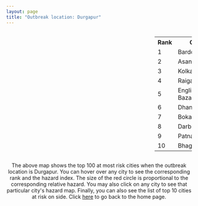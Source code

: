 ```yaml
---
layout: page
title: "Outbreak location: Durgapur"
---
```

<div style="width: 100%; overflow: auto;">
<div style="width: 75%; float: left;">
<div id="mapid">
<script src="https://buda-magenta.github.io/hazard_map/load_map.js"></script>

<script>
var marker_outbreak = L.marker([23.535048, 87.338043],{"autoPan": true}).addTo(map); marker_outbreak.bindTooltip("Durgapur").openTooltip();

var circle_1 = L.circle([23.250000, 87.750000], {"pane": "markerPane", "color": "red", "fill": true, "fillOpacity": 0.2, "fillRule": "evenodd", "lineCap": "round", "lineJoin": "round", "opacity": 1.0, "radius": 101439, "stroke": true, "weight": 3}).addTo(map);
circle_1.bindTooltip("Barddhaman<br>rank: 1<br>hazard index: 0.101439")
circle_1.bindPopup('<a href="https://buda-magenta.github.io/hazard_map/Barddhaman">Barddhaman</a>')

var circle_2 = L.circle([23.687130, 86.974659], {"pane": "markerPane", "color": "red", "fill": true, "fillOpacity": 0.2, "fillRule": "evenodd", "lineCap": "round", "lineJoin": "round", "opacity": 1.0, "radius": 93637, "stroke": true, "weight": 3}).addTo(map);
circle_2.bindTooltip("Asansol<br>rank: 2<br>hazard index: 0.093637")
circle_2.bindPopup('<a href="https://buda-magenta.github.io/hazard_map/Asansol">Asansol</a>')

var circle_3 = L.circle([22.541418, 88.357691], {"pane": "markerPane", "color": "red", "fill": true, "fillOpacity": 0.2, "fillRule": "evenodd", "lineCap": "round", "lineJoin": "round", "opacity": 1.0, "radius": 62698, "stroke": true, "weight": 3}).addTo(map);
circle_3.bindTooltip("Kolkata<br>rank: 3<br>hazard index: 0.062699")
circle_3.bindPopup('<a href="https://buda-magenta.github.io/hazard_map/Kolkata">Kolkata</a>')

var circle_4 = L.circle([25.680654, 88.124646], {"pane": "markerPane", "color": "red", "fill": true, "fillOpacity": 0.2, "fillRule": "evenodd", "lineCap": "round", "lineJoin": "round", "opacity": 1.0, "radius": 26597, "stroke": true, "weight": 3}).addTo(map);
circle_4.bindTooltip("Raiganj<br>rank: 4<br>hazard index: 0.026598")
circle_4.bindPopup('<a href="https://buda-magenta.github.io/hazard_map/Raiganj">Raiganj</a>')

var circle_5 = L.circle([24.965712, 88.127778], {"pane": "markerPane", "color": "red", "fill": true, "fillOpacity": 0.2, "fillRule": "evenodd", "lineCap": "round", "lineJoin": "round", "opacity": 1.0, "radius": 5139, "stroke": true, "weight": 3}).addTo(map);
circle_5.bindTooltip("English Bazar<br>rank: 5<br>hazard index: 0.005140")
circle_5.bindPopup('<a href="https://buda-magenta.github.io/hazard_map/English_Bazar">English Bazar</a>')

var circle_6 = L.circle([23.795281, 86.430964], {"pane": "markerPane", "color": "red", "fill": true, "fillOpacity": 0.2, "fillRule": "evenodd", "lineCap": "round", "lineJoin": "round", "opacity": 1.0, "radius": 4994, "stroke": true, "weight": 3}).addTo(map);
circle_6.bindTooltip("Dhanbad<br>rank: 6<br>hazard index: 0.004994")
circle_6.bindPopup('<a href="https://buda-magenta.github.io/hazard_map/Dhanbad">Dhanbad</a>')

var circle_7 = L.circle([23.699128, 85.991069], {"pane": "markerPane", "color": "red", "fill": true, "fillOpacity": 0.2, "fillRule": "evenodd", "lineCap": "round", "lineJoin": "round", "opacity": 1.0, "radius": 4362, "stroke": true, "weight": 3}).addTo(map);
circle_7.bindTooltip("Bokaro<br>rank: 7<br>hazard index: 0.004363")
circle_7.bindPopup('<a href="https://buda-magenta.github.io/hazard_map/Bokaro">Bokaro</a>')

var circle_8 = L.circle([26.083143, 86.032571], {"pane": "markerPane", "color": "red", "fill": true, "fillOpacity": 0.2, "fillRule": "evenodd", "lineCap": "round", "lineJoin": "round", "opacity": 1.0, "radius": 4247, "stroke": true, "weight": 3}).addTo(map);
circle_8.bindTooltip("Darbhanga<br>rank: 8<br>hazard index: 0.004247")
circle_8.bindPopup('<a href="https://buda-magenta.github.io/hazard_map/Darbhanga">Darbhanga</a>')

var circle_9 = L.circle([25.609324, 85.123525], {"pane": "markerPane", "color": "red", "fill": true, "fillOpacity": 0.2, "fillRule": "evenodd", "lineCap": "round", "lineJoin": "round", "opacity": 1.0, "radius": 4092, "stroke": true, "weight": 3}).addTo(map);
circle_9.bindTooltip("Patna<br>rank: 9<br>hazard index: 0.004093")
circle_9.bindPopup('<a href="https://buda-magenta.github.io/hazard_map/Patna">Patna</a>')

var circle_10 = L.circle([25.286698, 87.132254], {"pane": "markerPane", "color": "red", "fill": true, "fillOpacity": 0.2, "fillRule": "evenodd", "lineCap": "round", "lineJoin": "round", "opacity": 1.0, "radius": 3295, "stroke": true, "weight": 3}).addTo(map);
circle_10.bindTooltip("Bhagalpur<br>rank: 10<br>hazard index: 0.003295")
circle_10.bindPopup('<a href="https://buda-magenta.github.io/hazard_map/Bhagalpur">Bhagalpur</a>')

var circle_11 = L.circle([26.148658, 85.340013], {"pane": "markerPane", "color": "red", "fill": true, "fillOpacity": 0.2, "fillRule": "evenodd", "lineCap": "round", "lineJoin": "round", "opacity": 1.0, "radius": 2757, "stroke": true, "weight": 3}).addTo(map);
circle_11.bindTooltip("Muzaffarpur<br>rank: 11<br>hazard index: 0.002758")
circle_11.bindPopup('<a href="https://buda-magenta.github.io/hazard_map/Muzaffarpur">Muzaffarpur</a>')

var circle_12 = L.circle([22.508621, 88.253218], {"pane": "markerPane", "color": "red", "fill": true, "fillOpacity": 0.2, "fillRule": "evenodd", "lineCap": "round", "lineJoin": "round", "opacity": 1.0, "radius": 2226, "stroke": true, "weight": 3}).addTo(map);
circle_12.bindTooltip("Maheshtala<br>rank: 12<br>hazard index: 0.002227")
circle_12.bindPopup('<a href="https://buda-magenta.github.io/hazard_map/Maheshtala">Maheshtala</a>')

var circle_13 = L.circle([23.730215, 86.839671], {"pane": "markerPane", "color": "red", "fill": true, "fillOpacity": 0.2, "fillRule": "evenodd", "lineCap": "round", "lineJoin": "round", "opacity": 1.0, "radius": 2222, "stroke": true, "weight": 3}).addTo(map);
circle_13.bindTooltip("Kulti<br>rank: 13<br>hazard index: 0.002223")
circle_13.bindPopup('<a href="https://buda-magenta.github.io/hazard_map/Kulti">Kulti</a>')

var circle_14 = L.circle([25.560900, 87.647654], {"pane": "markerPane", "color": "red", "fill": true, "fillOpacity": 0.2, "fillRule": "evenodd", "lineCap": "round", "lineJoin": "round", "opacity": 1.0, "radius": 2118, "stroke": true, "weight": 3}).addTo(map);
circle_14.bindTooltip("Katihar<br>rank: 14<br>hazard index: 0.002118")
circle_14.bindPopup('<a href="https://buda-magenta.github.io/hazard_map/Katihar">Katihar</a>')

var circle_15 = L.circle([22.646958, 88.343612], {"pane": "markerPane", "color": "red", "fill": true, "fillOpacity": 0.2, "fillRule": "evenodd", "lineCap": "round", "lineJoin": "round", "opacity": 1.0, "radius": 2000, "stroke": true, "weight": 3}).addTo(map);
circle_15.bindTooltip("Bally<br>rank: 15<br>hazard index: 0.002000")
circle_15.bindPopup('<a href="https://buda-magenta.github.io/hazard_map/Bally">Bally</a>')

var circle_16 = L.circle([22.695034, 88.377060], {"pane": "markerPane", "color": "red", "fill": true, "fillOpacity": 0.2, "fillRule": "evenodd", "lineCap": "round", "lineJoin": "round", "opacity": 1.0, "radius": 1907, "stroke": true, "weight": 3}).addTo(map);
circle_16.bindTooltip("Panihati<br>rank: 16<br>hazard index: 0.001908")
circle_16.bindPopup('<a href="https://buda-magenta.github.io/hazard_map/Panihati">Panihati</a>')

var circle_17 = L.circle([22.591260, 88.390964], {"pane": "markerPane", "color": "red", "fill": true, "fillOpacity": 0.2, "fillRule": "evenodd", "lineCap": "round", "lineJoin": "round", "opacity": 1.0, "radius": 1835, "stroke": true, "weight": 3}).addTo(map);
circle_17.bindTooltip("Bidhan Nagar<br>rank: 17<br>hazard index: 0.001835")
circle_17.bindPopup('<a href="https://buda-magenta.github.io/hazard_map/Bidhan_Nagar">Bidhan Nagar</a>')

var circle_18 = L.circle([24.476642, 86.606732], {"pane": "markerPane", "color": "red", "fill": true, "fillOpacity": 0.2, "fillRule": "evenodd", "lineCap": "round", "lineJoin": "round", "opacity": 1.0, "radius": 1705, "stroke": true, "weight": 3}).addTo(map);
circle_18.bindTooltip("Deoghar<br>rank: 18<br>hazard index: 0.001706")
circle_18.bindPopup('<a href="https://buda-magenta.github.io/hazard_map/Deoghar">Deoghar</a>')

var circle_19 = L.circle([22.670728, 88.376342], {"pane": "markerPane", "color": "red", "fill": true, "fillOpacity": 0.2, "fillRule": "evenodd", "lineCap": "round", "lineJoin": "round", "opacity": 1.0, "radius": 1661, "stroke": true, "weight": 3}).addTo(map);
circle_19.bindTooltip("Kamarhati<br>rank: 19<br>hazard index: 0.001661")
circle_19.bindPopup('<a href="https://buda-magenta.github.io/hazard_map/Kamarhati">Kamarhati</a>')

var circle_20 = L.circle([22.782355, 86.159003], {"pane": "markerPane", "color": "red", "fill": true, "fillOpacity": 0.2, "fillRule": "evenodd", "lineCap": "round", "lineJoin": "round", "opacity": 1.0, "radius": 1654, "stroke": true, "weight": 3}).addTo(map);
circle_20.bindTooltip("Adityapur<br>rank: 20<br>hazard index: 0.001655")
circle_20.bindPopup('<a href="https://buda-magenta.github.io/hazard_map/Adityapur">Adityapur</a>')

var circle_21 = L.circle([24.379576, 88.585573], {"pane": "markerPane", "color": "red", "fill": true, "fillOpacity": 0.2, "fillRule": "evenodd", "lineCap": "round", "lineJoin": "round", "opacity": 1.0, "radius": 1593, "stroke": true, "weight": 3}).addTo(map);
circle_21.bindTooltip("Baharampur<br>rank: 21<br>hazard index: 0.001594")
circle_21.bindPopup('<a href="https://buda-magenta.github.io/hazard_map/Baharampur">Baharampur</a>')

var circle_22 = L.circle([26.716413, 88.430992], {"pane": "markerPane", "color": "red", "fill": true, "fillOpacity": 0.2, "fillRule": "evenodd", "lineCap": "round", "lineJoin": "round", "opacity": 1.0, "radius": 1540, "stroke": true, "weight": 3}).addTo(map);
circle_22.bindTooltip("Siliguri<br>rank: 22<br>hazard index: 0.001540")
circle_22.bindPopup('<a href="https://buda-magenta.github.io/hazard_map/Siliguri">Siliguri</a>')

var circle_23 = L.circle([22.717624, 88.488953], {"pane": "markerPane", "color": "red", "fill": true, "fillOpacity": 0.2, "fillRule": "evenodd", "lineCap": "round", "lineJoin": "round", "opacity": 1.0, "radius": 1449, "stroke": true, "weight": 3}).addTo(map);
circle_23.bindTooltip("Barasat<br>rank: 23<br>hazard index: 0.001450")
circle_23.bindPopup('<a href="https://buda-magenta.github.io/hazard_map/Barasat">Barasat</a>')

var circle_24 = L.circle([22.890183, 88.426939], {"pane": "markerPane", "color": "red", "fill": true, "fillOpacity": 0.2, "fillRule": "evenodd", "lineCap": "round", "lineJoin": "round", "opacity": 1.0, "radius": 1445, "stroke": true, "weight": 3}).addTo(map);
circle_24.bindTooltip("Naihati<br>rank: 24<br>hazard index: 0.001446")
circle_24.bindPopup('<a href="https://buda-magenta.github.io/hazard_map/Naihati">Naihati</a>')

var circle_25 = L.circle([22.754995, 88.341667], {"pane": "markerPane", "color": "red", "fill": true, "fillOpacity": 0.2, "fillRule": "evenodd", "lineCap": "round", "lineJoin": "round", "opacity": 1.0, "radius": 1437, "stroke": true, "weight": 3}).addTo(map);
circle_25.bindTooltip("Serampore<br>rank: 25<br>hazard index: 0.001437")
circle_25.bindPopup('<a href="https://buda-magenta.github.io/hazard_map/Serampore">Serampore</a>')

var circle_26 = L.circle([23.332200, 86.361600], {"pane": "markerPane", "color": "red", "fill": true, "fillOpacity": 0.2, "fillRule": "evenodd", "lineCap": "round", "lineJoin": "round", "opacity": 1.0, "radius": 1372, "stroke": true, "weight": 3}).addTo(map);
circle_26.bindTooltip("Purulia<br>rank: 26<br>hazard index: 0.001372")
circle_26.bindPopup('<a href="https://buda-magenta.github.io/hazard_map/Purulia">Purulia</a>')

var circle_27 = L.circle([25.133173, 86.525040], {"pane": "markerPane", "color": "red", "fill": true, "fillOpacity": 0.2, "fillRule": "evenodd", "lineCap": "round", "lineJoin": "round", "opacity": 1.0, "radius": 1323, "stroke": true, "weight": 3}).addTo(map);
circle_27.bindTooltip("Kharagpur<br>rank: 27<br>hazard index: 0.001323")
circle_27.bindPopup('<a href="https://buda-magenta.github.io/hazard_map/Kharagpur">Kharagpur</a>')

var circle_28 = L.circle([22.707369, 88.374437], {"pane": "markerPane", "color": "red", "fill": true, "fillOpacity": 0.2, "fillRule": "evenodd", "lineCap": "round", "lineJoin": "round", "opacity": 1.0, "radius": 1196, "stroke": true, "weight": 3}).addTo(map);
circle_28.bindTooltip("Baranagar<br>rank: 28<br>hazard index: 0.001196")
circle_28.bindPopup('<a href="https://buda-magenta.github.io/hazard_map/Baranagar">Baranagar</a>')

var circle_29 = L.circle([28.651718, 77.221939], {"pane": "markerPane", "color": "red", "fill": true, "fillOpacity": 0.2, "fillRule": "evenodd", "lineCap": "round", "lineJoin": "round", "opacity": 1.0, "radius": 1162, "stroke": true, "weight": 3}).addTo(map);
circle_29.bindTooltip("Delhi<br>rank: 29<br>hazard index: 0.001163")
circle_29.bindPopup('<a href="https://buda-magenta.github.io/hazard_map/Delhi">Delhi</a>')

var circle_30 = L.circle([22.801519, 86.202958], {"pane": "markerPane", "color": "red", "fill": true, "fillOpacity": 0.2, "fillRule": "evenodd", "lineCap": "round", "lineJoin": "round", "opacity": 1.0, "radius": 1128, "stroke": true, "weight": 3}).addTo(map);
circle_30.bindTooltip("Jamshedpur<br>rank: 30<br>hazard index: 0.001129")
circle_30.bindPopup('<a href="https://buda-magenta.github.io/hazard_map/Jamshedpur">Jamshedpur</a>')

var circle_31 = L.circle([23.967515, 85.438846], {"pane": "markerPane", "color": "red", "fill": true, "fillOpacity": 0.2, "fillRule": "evenodd", "lineCap": "round", "lineJoin": "round", "opacity": 1.0, "radius": 1028, "stroke": true, "weight": 3}).addTo(map);
circle_31.bindTooltip("Hazaribagh<br>rank: 31<br>hazard index: 0.001028")
circle_31.bindPopup('<a href="https://buda-magenta.github.io/hazard_map/Hazaribagh">Hazaribagh</a>')

var circle_32 = L.circle([25.773344, 84.784977], {"pane": "markerPane", "color": "red", "fill": true, "fillOpacity": 0.2, "fillRule": "evenodd", "lineCap": "round", "lineJoin": "round", "opacity": 1.0, "radius": 1020, "stroke": true, "weight": 3}).addTo(map);
circle_32.bindTooltip("Chapra<br>rank: 32<br>hazard index: 0.001021")
circle_32.bindPopup('<a href="https://buda-magenta.github.io/hazard_map/Chapra">Chapra</a>')

var circle_33 = L.circle([22.028124, 88.063265], {"pane": "markerPane", "color": "red", "fill": true, "fillOpacity": 0.2, "fillRule": "evenodd", "lineCap": "round", "lineJoin": "round", "opacity": 1.0, "radius": 1000, "stroke": true, "weight": 3}).addTo(map);
circle_33.bindTooltip("Haldia<br>rank: 33<br>hazard index: 0.001001")
circle_33.bindPopup('<a href="https://buda-magenta.github.io/hazard_map/Haldia">Haldia</a>')

var circle_34 = L.circle([22.694792, 88.453018], {"pane": "markerPane", "color": "red", "fill": true, "fillOpacity": 0.2, "fillRule": "evenodd", "lineCap": "round", "lineJoin": "round", "opacity": 1.0, "radius": 987, "stroke": true, "weight": 3}).addTo(map);
circle_34.bindTooltip("Madhyamgram<br>rank: 34<br>hazard index: 0.000987")
circle_34.bindPopup('<a href="https://buda-magenta.github.io/hazard_map/Madhyamgram">Madhyamgram</a>')

var circle_35 = L.circle([22.472223, 88.093845], {"pane": "markerPane", "color": "red", "fill": true, "fillOpacity": 0.2, "fillRule": "evenodd", "lineCap": "round", "lineJoin": "round", "opacity": 1.0, "radius": 977, "stroke": true, "weight": 3}).addTo(map);
circle_35.bindTooltip("Uluberia<br>rank: 35<br>hazard index: 0.000978")
circle_35.bindPopup('<a href="https://buda-magenta.github.io/hazard_map/Uluberia">Uluberia</a>')

var circle_36 = L.circle([22.794910, 88.331772], {"pane": "markerPane", "color": "red", "fill": true, "fillOpacity": 0.2, "fillRule": "evenodd", "lineCap": "round", "lineJoin": "round", "opacity": 1.0, "radius": 913, "stroke": true, "weight": 3}).addTo(map);
circle_36.bindTooltip("Baidyabati<br>rank: 36<br>hazard index: 0.000913")
circle_36.bindPopup('<a href="https://buda-magenta.github.io/hazard_map/Baidyabati">Baidyabati</a>')

var circle_37 = L.circle([26.838100, 80.934600], {"pane": "markerPane", "color": "red", "fill": true, "fillOpacity": 0.2, "fillRule": "evenodd", "lineCap": "round", "lineJoin": "round", "opacity": 1.0, "radius": 907, "stroke": true, "weight": 3}).addTo(map);
circle_37.bindTooltip("Lucknow<br>rank: 37<br>hazard index: 0.000907")
circle_37.bindPopup('<a href="https://buda-magenta.github.io/hazard_map/Lucknow">Lucknow</a>')

var circle_38 = L.circle([23.370035, 85.325013], {"pane": "markerPane", "color": "red", "fill": true, "fillOpacity": 0.2, "fillRule": "evenodd", "lineCap": "round", "lineJoin": "round", "opacity": 1.0, "radius": 906, "stroke": true, "weight": 3}).addTo(map);
circle_38.bindTooltip("Ranchi<br>rank: 38<br>hazard index: 0.000907")
circle_38.bindPopup('<a href="https://buda-magenta.github.io/hazard_map/Ranchi">Ranchi</a>')

var circle_39 = L.circle([22.901200, 88.389900], {"pane": "markerPane", "color": "red", "fill": true, "fillOpacity": 0.2, "fillRule": "evenodd", "lineCap": "round", "lineJoin": "round", "opacity": 1.0, "radius": 869, "stroke": true, "weight": 3}).addTo(map);
circle_39.bindTooltip("Hugli-Chinsurah<br>rank: 39<br>hazard index: 0.000870")
circle_39.bindPopup('<a href="https://buda-magenta.github.io/hazard_map/Hugli-Chinsurah">Hugli-Chinsurah</a>')

var circle_40 = L.circle([23.388901, 88.372439], {"pane": "markerPane", "color": "red", "fill": true, "fillOpacity": 0.2, "fillRule": "evenodd", "lineCap": "round", "lineJoin": "round", "opacity": 1.0, "radius": 831, "stroke": true, "weight": 3}).addTo(map);
circle_40.bindTooltip("Nabadwip<br>rank: 40<br>hazard index: 0.000832")
circle_40.bindPopup('<a href="https://buda-magenta.github.io/hazard_map/Nabadwip">Nabadwip</a>')

var circle_41 = L.circle([26.671329, 83.364583], {"pane": "markerPane", "color": "red", "fill": true, "fillOpacity": 0.2, "fillRule": "evenodd", "lineCap": "round", "lineJoin": "round", "opacity": 1.0, "radius": 804, "stroke": true, "weight": 3}).addTo(map);
circle_41.bindTooltip("Gorakhpur<br>rank: 41<br>hazard index: 0.000804")
circle_41.bindPopup('<a href="https://buda-magenta.github.io/hazard_map/Gorakhpur">Gorakhpur</a>')

var circle_42 = L.circle([22.667046, 88.341146], {"pane": "markerPane", "color": "red", "fill": true, "fillOpacity": 0.2, "fillRule": "evenodd", "lineCap": "round", "lineJoin": "round", "opacity": 1.0, "radius": 786, "stroke": true, "weight": 3}).addTo(map);
circle_42.bindTooltip("Uttarpara<br>rank: 42<br>hazard index: 0.000787")
circle_42.bindPopup('<a href="https://buda-magenta.github.io/hazard_map/Uttarpara">Uttarpara</a>')

var circle_43 = L.circle([22.840800, 88.653500], {"pane": "markerPane", "color": "red", "fill": true, "fillOpacity": 0.2, "fillRule": "evenodd", "lineCap": "round", "lineJoin": "round", "opacity": 1.0, "radius": 755, "stroke": true, "weight": 3}).addTo(map);
circle_43.bindTooltip("Habra<br>rank: 43<br>hazard index: 0.000755")
circle_43.bindPopup('<a href="https://buda-magenta.github.io/hazard_map/Habra">Habra</a>')

var circle_44 = L.circle([25.720581, 85.255560], {"pane": "markerPane", "color": "red", "fill": true, "fillOpacity": 0.2, "fillRule": "evenodd", "lineCap": "round", "lineJoin": "round", "opacity": 1.0, "radius": 730, "stroke": true, "weight": 3}).addTo(map);
circle_44.bindTooltip("Hajipur<br>rank: 44<br>hazard index: 0.000731")
circle_44.bindPopup('<a href="https://buda-magenta.github.io/hazard_map/Hajipur">Hajipur</a>')

var circle_45 = L.circle([22.974972, 88.434592], {"pane": "markerPane", "color": "red", "fill": true, "fillOpacity": 0.2, "fillRule": "evenodd", "lineCap": "round", "lineJoin": "round", "opacity": 1.0, "radius": 729, "stroke": true, "weight": 3}).addTo(map);
circle_45.bindTooltip("Kalyani<br>rank: 45<br>hazard index: 0.000729")
circle_45.bindPopup('<a href="https://buda-magenta.github.io/hazard_map/Kalyani">Kalyani</a>')

var circle_46 = L.circle([23.405848, 88.495894], {"pane": "markerPane", "color": "red", "fill": true, "fillOpacity": 0.2, "fillRule": "evenodd", "lineCap": "round", "lineJoin": "round", "opacity": 1.0, "radius": 728, "stroke": true, "weight": 3}).addTo(map);
circle_46.bindTooltip("Krishnanagar<br>rank: 46<br>hazard index: 0.000729")
circle_46.bindPopup('<a href="https://buda-magenta.github.io/hazard_map/Krishnanagar">Krishnanagar</a>')

var circle_47 = L.circle([23.259346, 88.437212], {"pane": "markerPane", "color": "red", "fill": true, "fillOpacity": 0.2, "fillRule": "evenodd", "lineCap": "round", "lineJoin": "round", "opacity": 1.0, "radius": 726, "stroke": true, "weight": 3}).addTo(map);
circle_47.bindTooltip("Santipur<br>rank: 47<br>hazard index: 0.000727")
circle_47.bindPopup('<a href="https://buda-magenta.github.io/hazard_map/Santipur">Santipur</a>')

var circle_48 = L.circle([22.870214, 88.419608], {"pane": "markerPane", "color": "red", "fill": true, "fillOpacity": 0.2, "fillRule": "evenodd", "lineCap": "round", "lineJoin": "round", "opacity": 1.0, "radius": 724, "stroke": true, "weight": 3}).addTo(map);
circle_48.bindTooltip("Barrackpur<br>rank: 48<br>hazard index: 0.000724")
circle_48.bindPopup('<a href="https://buda-magenta.github.io/hazard_map/Barrackpur">Barrackpur</a>')

var circle_49 = L.circle([22.965365, 88.403973], {"pane": "markerPane", "color": "red", "fill": true, "fillOpacity": 0.2, "fillRule": "evenodd", "lineCap": "round", "lineJoin": "round", "opacity": 1.0, "radius": 696, "stroke": true, "weight": 3}).addTo(map);
circle_49.bindTooltip("Bansberia<br>rank: 49<br>hazard index: 0.000697")
circle_49.bindPopup('<a href="https://buda-magenta.github.io/hazard_map/Bansberia">Bansberia</a>')

var circle_50 = L.circle([23.160894, 79.949770], {"pane": "markerPane", "color": "red", "fill": true, "fillOpacity": 0.2, "fillRule": "evenodd", "lineCap": "round", "lineJoin": "round", "opacity": 1.0, "radius": 689, "stroke": true, "weight": 3}).addTo(map);
circle_50.bindTooltip("Jabalpur<br>rank: 50<br>hazard index: 0.000690")
circle_50.bindPopup('<a href="https://buda-magenta.github.io/hazard_map/Jabalpur">Jabalpur</a>')

var circle_51 = L.circle([19.075990, 72.877393], {"pane": "markerPane", "color": "red", "fill": true, "fillOpacity": 0.2, "fillRule": "evenodd", "lineCap": "round", "lineJoin": "round", "opacity": 1.0, "radius": 685, "stroke": true, "weight": 3}).addTo(map);
circle_51.bindTooltip("Mumbai<br>rank: 51<br>hazard index: 0.000686")
circle_51.bindPopup('<a href="https://buda-magenta.github.io/hazard_map/Mumbai">Mumbai</a>')

var circle_52 = L.circle([22.661196, 88.866022], {"pane": "markerPane", "color": "red", "fill": true, "fillOpacity": 0.2, "fillRule": "evenodd", "lineCap": "round", "lineJoin": "round", "opacity": 1.0, "radius": 673, "stroke": true, "weight": 3}).addTo(map);
circle_52.bindTooltip("Basirhat<br>rank: 52<br>hazard index: 0.000674")
circle_52.bindPopup('<a href="https://buda-magenta.github.io/hazard_map/Basirhat">Basirhat</a>')

var circle_53 = L.circle([22.920982, 88.437022], {"pane": "markerPane", "color": "red", "fill": true, "fillOpacity": 0.2, "fillRule": "evenodd", "lineCap": "round", "lineJoin": "round", "opacity": 1.0, "radius": 617, "stroke": true, "weight": 3}).addTo(map);
circle_53.bindTooltip("Halisahar<br>rank: 53<br>hazard index: 0.000618")
circle_53.bindPopup('<a href="https://buda-magenta.github.io/hazard_map/Halisahar">Halisahar</a>')

var circle_54 = L.circle([26.180598, 91.753943], {"pane": "markerPane", "color": "red", "fill": true, "fillOpacity": 0.2, "fillRule": "evenodd", "lineCap": "round", "lineJoin": "round", "opacity": 1.0, "radius": 604, "stroke": true, "weight": 3}).addTo(map);
circle_54.bindTooltip("Guwahati<br>rank: 54<br>hazard index: 0.000605")
circle_54.bindPopup('<a href="https://buda-magenta.github.io/hazard_map/Guwahati">Guwahati</a>')

var circle_55 = L.circle([22.726141, 88.343487], {"pane": "markerPane", "color": "red", "fill": true, "fillOpacity": 0.2, "fillRule": "evenodd", "lineCap": "round", "lineJoin": "round", "opacity": 1.0, "radius": 600, "stroke": true, "weight": 3}).addTo(map);
circle_55.bindTooltip("Rishra<br>rank: 55<br>hazard index: 0.000600")
circle_55.bindPopup('<a href="https://buda-magenta.github.io/hazard_map/Rishra">Rishra</a>')

var circle_56 = L.circle([22.949011, 88.435910], {"pane": "markerPane", "color": "red", "fill": true, "fillOpacity": 0.2, "fillRule": "evenodd", "lineCap": "round", "lineJoin": "round", "opacity": 1.0, "radius": 594, "stroke": true, "weight": 3}).addTo(map);
circle_56.bindTooltip("Kanchrapara<br>rank: 56<br>hazard index: 0.000594")
circle_56.bindPopup('<a href="https://buda-magenta.github.io/hazard_map/Kanchrapara">Kanchrapara</a>')

var circle_57 = L.circle([22.741920, 88.379201], {"pane": "markerPane", "color": "red", "fill": true, "fillOpacity": 0.2, "fillRule": "evenodd", "lineCap": "round", "lineJoin": "round", "opacity": 1.0, "radius": 590, "stroke": true, "weight": 3}).addTo(map);
circle_57.bindTooltip("Titagarh<br>rank: 57<br>hazard index: 0.000591")
circle_57.bindPopup('<a href="https://buda-magenta.github.io/hazard_map/Titagarh">Titagarh</a>')

var circle_58 = L.circle([23.131954, 87.207397], {"pane": "markerPane", "color": "red", "fill": true, "fillOpacity": 0.2, "fillRule": "evenodd", "lineCap": "round", "lineJoin": "round", "opacity": 1.0, "radius": 557, "stroke": true, "weight": 3}).addTo(map);
circle_58.bindTooltip("Bankura<br>rank: 58<br>hazard index: 0.000557")
circle_58.bindPopup('<a href="https://buda-magenta.github.io/hazard_map/Bankura">Bankura</a>')

var circle_59 = L.circle([23.056882, 88.781851], {"pane": "markerPane", "color": "red", "fill": true, "fillOpacity": 0.2, "fillRule": "evenodd", "lineCap": "round", "lineJoin": "round", "opacity": 1.0, "radius": 553, "stroke": true, "weight": 3}).addTo(map);
circle_59.bindTooltip("Bongaon<br>rank: 59<br>hazard index: 0.000553")
circle_59.bindPopup('<a href="https://buda-magenta.github.io/hazard_map/Bongaon">Bongaon</a>')

var circle_60 = L.circle([21.934900, 86.732400], {"pane": "markerPane", "color": "red", "fill": true, "fillOpacity": 0.2, "fillRule": "evenodd", "lineCap": "round", "lineJoin": "round", "opacity": 1.0, "radius": 537, "stroke": true, "weight": 3}).addTo(map);
circle_60.bindTooltip("Baripada<br>rank: 60<br>hazard index: 0.000537")
circle_60.bindPopup('<a href="https://buda-magenta.github.io/hazard_map/Baripada">Baripada</a>')

var circle_61 = L.circle([22.715699, 88.381582], {"pane": "markerPane", "color": "red", "fill": true, "fillOpacity": 0.2, "fillRule": "evenodd", "lineCap": "round", "lineJoin": "round", "opacity": 1.0, "radius": 535, "stroke": true, "weight": 3}).addTo(map);
circle_61.bindTooltip("Khardaha<br>rank: 61<br>hazard index: 0.000535")
circle_61.bindPopup('<a href="https://buda-magenta.github.io/hazard_map/Khardaha">Khardaha</a>')

var circle_62 = L.circle([26.505476, 93.977739], {"pane": "markerPane", "color": "red", "fill": true, "fillOpacity": 0.2, "fillRule": "evenodd", "lineCap": "round", "lineJoin": "round", "opacity": 1.0, "radius": 463, "stroke": true, "weight": 3}).addTo(map);
circle_62.bindTooltip("Chandan Nagar<br>rank: 62<br>hazard index: 0.000463")
circle_62.bindPopup('<a href="https://buda-magenta.github.io/hazard_map/Chandan_Nagar">Chandan Nagar</a>')

var circle_63 = L.circle([25.877933, 84.119959], {"pane": "markerPane", "color": "red", "fill": true, "fillOpacity": 0.2, "fillRule": "evenodd", "lineCap": "round", "lineJoin": "round", "opacity": 1.0, "radius": 451, "stroke": true, "weight": 3}).addTo(map);
circle_63.bindTooltip("Ballia<br>rank: 63<br>hazard index: 0.000452")
circle_63.bindPopup('<a href="https://buda-magenta.github.io/hazard_map/Ballia">Ballia</a>')

var circle_64 = L.circle([12.979120, 77.591300], {"pane": "markerPane", "color": "red", "fill": true, "fillOpacity": 0.2, "fillRule": "evenodd", "lineCap": "round", "lineJoin": "round", "opacity": 1.0, "radius": 444, "stroke": true, "weight": 3}).addTo(map);
circle_64.bindTooltip("Bangalore<br>rank: 64<br>hazard index: 0.000445")
circle_64.bindPopup('<a href="https://buda-magenta.github.io/hazard_map/Bangalore">Bangalore</a>')

var circle_65 = L.circle([20.266777, 85.843559], {"pane": "markerPane", "color": "red", "fill": true, "fillOpacity": 0.2, "fillRule": "evenodd", "lineCap": "round", "lineJoin": "round", "opacity": 1.0, "radius": 402, "stroke": true, "weight": 3}).addTo(map);
circle_65.bindTooltip("Bhubaneswar<br>rank: 65<br>hazard index: 0.000403")
circle_65.bindPopup('<a href="https://buda-magenta.github.io/hazard_map/Bhubaneswar">Bhubaneswar</a>')

var circle_66 = L.circle([25.335649, 83.007629], {"pane": "markerPane", "color": "red", "fill": true, "fillOpacity": 0.2, "fillRule": "evenodd", "lineCap": "round", "lineJoin": "round", "opacity": 1.0, "radius": 375, "stroke": true, "weight": 3}).addTo(map);
circle_66.bindTooltip("Varanasi<br>rank: 66<br>hazard index: 0.000376")
circle_66.bindPopup('<a href="https://buda-magenta.github.io/hazard_map/Varanasi">Varanasi</a>')

var circle_67 = L.circle([26.669512, 84.957411], {"pane": "markerPane", "color": "red", "fill": true, "fillOpacity": 0.2, "fillRule": "evenodd", "lineCap": "round", "lineJoin": "round", "opacity": 1.0, "radius": 355, "stroke": true, "weight": 3}).addTo(map);
circle_67.bindTooltip("Motihari<br>rank: 67<br>hazard index: 0.000355")
circle_67.bindPopup('<a href="https://buda-magenta.github.io/hazard_map/Motihari">Motihari</a>')

var circle_68 = L.circle([21.735348, 81.944459], {"pane": "markerPane", "color": "red", "fill": true, "fillOpacity": 0.2, "fillRule": "evenodd", "lineCap": "round", "lineJoin": "round", "opacity": 1.0, "radius": 343, "stroke": true, "weight": 3}).addTo(map);
circle_68.bindTooltip("Bhatpara<br>rank: 68<br>hazard index: 0.000344")
circle_68.bindPopup('<a href="https://buda-magenta.github.io/hazard_map/Bhatpara">Bhatpara</a>')

var circle_69 = L.circle([26.298638, 87.953148], {"pane": "markerPane", "color": "red", "fill": true, "fillOpacity": 0.2, "fillRule": "evenodd", "lineCap": "round", "lineJoin": "round", "opacity": 1.0, "radius": 323, "stroke": true, "weight": 3}).addTo(map);
circle_69.bindTooltip("Kishanganj<br>rank: 69<br>hazard index: 0.000324")
circle_69.bindPopup('<a href="https://buda-magenta.github.io/hazard_map/Kishanganj">Kishanganj</a>')

var circle_70 = L.circle([13.083694, 80.270186], {"pane": "markerPane", "color": "red", "fill": true, "fillOpacity": 0.2, "fillRule": "evenodd", "lineCap": "round", "lineJoin": "round", "opacity": 1.0, "radius": 322, "stroke": true, "weight": 3}).addTo(map);
circle_70.bindTooltip("Chennai<br>rank: 70<br>hazard index: 0.000323")
circle_70.bindPopup('<a href="https://buda-magenta.github.io/hazard_map/Chennai">Chennai</a>')

var circle_71 = L.circle([17.388786, 78.461065], {"pane": "markerPane", "color": "red", "fill": true, "fillOpacity": 0.2, "fillRule": "evenodd", "lineCap": "round", "lineJoin": "round", "opacity": 1.0, "radius": 310, "stroke": true, "weight": 3}).addTo(map);
circle_71.bindTooltip("Hyderabad<br>rank: 71<br>hazard index: 0.000311")
circle_71.bindPopup('<a href="https://buda-magenta.github.io/hazard_map/Hyderabad">Hyderabad</a>')

var circle_72 = L.circle([28.457876, 79.405571], {"pane": "markerPane", "color": "red", "fill": true, "fillOpacity": 0.2, "fillRule": "evenodd", "lineCap": "round", "lineJoin": "round", "opacity": 1.0, "radius": 263, "stroke": true, "weight": 3}).addTo(map);
circle_72.bindTooltip("Bareilly<br>rank: 72<br>hazard index: 0.000263")
circle_72.bindPopup('<a href="https://buda-magenta.github.io/hazard_map/Bareilly">Bareilly</a>')

var circle_73 = L.circle([25.438130, 81.833800], {"pane": "markerPane", "color": "red", "fill": true, "fillOpacity": 0.2, "fillRule": "evenodd", "lineCap": "round", "lineJoin": "round", "opacity": 1.0, "radius": 244, "stroke": true, "weight": 3}).addTo(map);
circle_73.bindTooltip("Allahabad<br>rank: 73<br>hazard index: 0.000245")
circle_73.bindPopup('<a href="https://buda-magenta.github.io/hazard_map/Allahabad">Allahabad</a>')

var circle_74 = L.circle([26.460914, 80.321759], {"pane": "markerPane", "color": "red", "fill": true, "fillOpacity": 0.2, "fillRule": "evenodd", "lineCap": "round", "lineJoin": "round", "opacity": 1.0, "radius": 237, "stroke": true, "weight": 3}).addTo(map);
circle_74.bindTooltip("Kanpur<br>rank: 74<br>hazard index: 0.000238")
circle_74.bindPopup('<a href="https://buda-magenta.github.io/hazard_map/Kanpur">Kanpur</a>')

var circle_75 = L.circle([25.329791, 86.456777], {"pane": "markerPane", "color": "red", "fill": true, "fillOpacity": 0.2, "fillRule": "evenodd", "lineCap": "round", "lineJoin": "round", "opacity": 1.0, "radius": 209, "stroke": true, "weight": 3}).addTo(map);
circle_75.bindTooltip("Jamalpur<br>rank: 75<br>hazard index: 0.000210")
circle_75.bindPopup('<a href="https://buda-magenta.github.io/hazard_map/Jamalpur">Jamalpur</a>')

var circle_76 = L.circle([24.796436, 85.007956], {"pane": "markerPane", "color": "red", "fill": true, "fillOpacity": 0.2, "fillRule": "evenodd", "lineCap": "round", "lineJoin": "round", "opacity": 1.0, "radius": 208, "stroke": true, "weight": 3}).addTo(map);
circle_76.bindTooltip("Gaya<br>rank: 76<br>hazard index: 0.000209")
circle_76.bindPopup('<a href="https://buda-magenta.github.io/hazard_map/Gaya">Gaya</a>')

var circle_77 = L.circle([25.572433, 83.609605], {"pane": "markerPane", "color": "red", "fill": true, "fillOpacity": 0.2, "fillRule": "evenodd", "lineCap": "round", "lineJoin": "round", "opacity": 1.0, "radius": 182, "stroke": true, "weight": 3}).addTo(map);
circle_77.bindTooltip("Medinipur<br>rank: 77<br>hazard index: 0.000183")
circle_77.bindPopup('<a href="https://buda-magenta.github.io/hazard_map/Medinipur">Medinipur</a>')

var circle_78 = L.circle([23.831238, 91.282382], {"pane": "markerPane", "color": "red", "fill": true, "fillOpacity": 0.2, "fillRule": "evenodd", "lineCap": "round", "lineJoin": "round", "opacity": 1.0, "radius": 180, "stroke": true, "weight": 3}).addTo(map);
circle_78.bindTooltip("Agartala<br>rank: 78<br>hazard index: 0.000180")
circle_78.bindPopup('<a href="https://buda-magenta.github.io/hazard_map/Agartala">Agartala</a>')

var circle_79 = L.circle([25.954628, 83.647350], {"pane": "markerPane", "color": "red", "fill": true, "fillOpacity": 0.2, "fillRule": "evenodd", "lineCap": "round", "lineJoin": "round", "opacity": 1.0, "radius": 167, "stroke": true, "weight": 3}).addTo(map);
circle_79.bindTooltip("Maunath Bhanjan<br>rank: 79<br>hazard index: 0.000168")
circle_79.bindPopup('<a href="https://buda-magenta.github.io/hazard_map/Maunath_Bhanjan">Maunath Bhanjan</a>')

var circle_80 = L.circle([17.723128, 83.301284], {"pane": "markerPane", "color": "red", "fill": true, "fillOpacity": 0.2, "fillRule": "evenodd", "lineCap": "round", "lineJoin": "round", "opacity": 1.0, "radius": 164, "stroke": true, "weight": 3}).addTo(map);
circle_80.bindTooltip("Visakhapatnam<br>rank: 80<br>hazard index: 0.000165")
circle_80.bindPopup('<a href="https://buda-magenta.github.io/hazard_map/Visakhapatnam">Visakhapatnam</a>')

var circle_81 = L.circle([20.468600, 85.879200], {"pane": "markerPane", "color": "red", "fill": true, "fillOpacity": 0.2, "fillRule": "evenodd", "lineCap": "round", "lineJoin": "round", "opacity": 1.0, "radius": 159, "stroke": true, "weight": 3}).addTo(map);
circle_81.bindTooltip("Cuttack<br>rank: 81<br>hazard index: 0.000160")
circle_81.bindPopup('<a href="https://buda-magenta.github.io/hazard_map/Cuttack">Cuttack</a>')

var circle_82 = L.circle([26.626484, 88.734077], {"pane": "markerPane", "color": "red", "fill": true, "fillOpacity": 0.2, "fillRule": "evenodd", "lineCap": "round", "lineJoin": "round", "opacity": 1.0, "radius": 159, "stroke": true, "weight": 3}).addTo(map);
circle_82.bindTooltip("Jalpaiguri<br>rank: 82<br>hazard index: 0.000160")
circle_82.bindPopup('<a href="https://buda-magenta.github.io/hazard_map/Jalpaiguri">Jalpaiguri</a>')

var circle_83 = L.circle([25.263487, 88.789003], {"pane": "markerPane", "color": "red", "fill": true, "fillOpacity": 0.2, "fillRule": "evenodd", "lineCap": "round", "lineJoin": "round", "opacity": 1.0, "radius": 159, "stroke": true, "weight": 3}).addTo(map);
circle_83.bindTooltip("Balurghat<br>rank: 83<br>hazard index: 0.000159")
circle_83.bindPopup('<a href="https://buda-magenta.github.io/hazard_map/Balurghat">Balurghat</a>')

var circle_84 = L.circle([24.197443, 82.666145], {"pane": "markerPane", "color": "red", "fill": true, "fillOpacity": 0.2, "fillRule": "evenodd", "lineCap": "round", "lineJoin": "round", "opacity": 1.0, "radius": 157, "stroke": true, "weight": 3}).addTo(map);
circle_84.bindTooltip("Singrauli<br>rank: 84<br>hazard index: 0.000157")
circle_84.bindPopup('<a href="https://buda-magenta.github.io/hazard_map/Singrauli">Singrauli</a>')

var circle_85 = L.circle([25.623400, 85.041700], {"pane": "markerPane", "color": "red", "fill": true, "fillOpacity": 0.2, "fillRule": "evenodd", "lineCap": "round", "lineJoin": "round", "opacity": 1.0, "radius": 148, "stroke": true, "weight": 3}).addTo(map);
circle_85.bindTooltip("Dinapur Nizamat<br>rank: 85<br>hazard index: 0.000148")
circle_85.bindPopup('<a href="https://buda-magenta.github.io/hazard_map/Dinapur_Nizamat">Dinapur Nizamat</a>')

var circle_86 = L.circle([26.698885, 88.320030], {"pane": "markerPane", "color": "red", "fill": true, "fillOpacity": 0.2, "fillRule": "evenodd", "lineCap": "round", "lineJoin": "round", "opacity": 1.0, "radius": 144, "stroke": true, "weight": 3}).addTo(map);
circle_86.bindTooltip("Bagdogra<br>rank: 86<br>hazard index: 0.000145")
circle_86.bindPopup('<a href="https://buda-magenta.github.io/hazard_map/Bagdogra">Bagdogra</a>')

var circle_87 = L.circle([21.149813, 79.082056], {"pane": "markerPane", "color": "red", "fill": true, "fillOpacity": 0.2, "fillRule": "evenodd", "lineCap": "round", "lineJoin": "round", "opacity": 1.0, "radius": 144, "stroke": true, "weight": 3}).addTo(map);
circle_87.bindTooltip("Nagpur<br>rank: 87<br>hazard index: 0.000144")
circle_87.bindPopup('<a href="https://buda-magenta.github.io/hazard_map/Nagpur">Nagpur</a>')

var circle_88 = L.circle([23.021624, 72.579707], {"pane": "markerPane", "color": "red", "fill": true, "fillOpacity": 0.2, "fillRule": "evenodd", "lineCap": "round", "lineJoin": "round", "opacity": 1.0, "radius": 141, "stroke": true, "weight": 3}).addTo(map);
circle_88.bindTooltip("Ahmedabad<br>rank: 88<br>hazard index: 0.000141")
circle_88.bindPopup('<a href="https://buda-magenta.github.io/hazard_map/Ahmedabad">Ahmedabad</a>')

var circle_89 = L.circle([25.512719, 86.090571], {"pane": "markerPane", "color": "red", "fill": true, "fillOpacity": 0.2, "fillRule": "evenodd", "lineCap": "round", "lineJoin": "round", "opacity": 1.0, "radius": 140, "stroke": true, "weight": 3}).addTo(map);
circle_89.bindTooltip("Begusarai<br>rank: 89<br>hazard index: 0.000141")
circle_89.bindPopup('<a href="https://buda-magenta.github.io/hazard_map/Begusarai">Begusarai</a>')

var circle_90 = L.circle([30.909016, 75.851601], {"pane": "markerPane", "color": "red", "fill": true, "fillOpacity": 0.2, "fillRule": "evenodd", "lineCap": "round", "lineJoin": "round", "opacity": 1.0, "radius": 135, "stroke": true, "weight": 3}).addTo(map);
circle_90.bindTooltip("Ludhiana<br>rank: 90<br>hazard index: 0.000136")
circle_90.bindPopup('<a href="https://buda-magenta.github.io/hazard_map/Ludhiana">Ludhiana</a>')

var circle_91 = L.circle([26.423847, 83.762732], {"pane": "markerPane", "color": "red", "fill": true, "fillOpacity": 0.2, "fillRule": "evenodd", "lineCap": "round", "lineJoin": "round", "opacity": 1.0, "radius": 133, "stroke": true, "weight": 3}).addTo(map);
circle_91.bindTooltip("Deoria<br>rank: 91<br>hazard index: 0.000133")
circle_91.bindPopup('<a href="https://buda-magenta.github.io/hazard_map/Deoria">Deoria</a>')

var circle_92 = L.circle([18.521428, 73.854454], {"pane": "markerPane", "color": "red", "fill": true, "fillOpacity": 0.2, "fillRule": "evenodd", "lineCap": "round", "lineJoin": "round", "opacity": 1.0, "radius": 126, "stroke": true, "weight": 3}).addTo(map);
circle_92.bindTooltip("Pune<br>rank: 92<br>hazard index: 0.000127")
circle_92.bindPopup('<a href="https://buda-magenta.github.io/hazard_map/Pune">Pune</a>')

var circle_93 = L.circle([28.863842, 78.805778], {"pane": "markerPane", "color": "red", "fill": true, "fillOpacity": 0.2, "fillRule": "evenodd", "lineCap": "round", "lineJoin": "round", "opacity": 1.0, "radius": 118, "stroke": true, "weight": 3}).addTo(map);
circle_93.bindTooltip("Moradabad<br>rank: 93<br>hazard index: 0.000119")
circle_93.bindPopup('<a href="https://buda-magenta.github.io/hazard_map/Moradabad">Moradabad</a>')

var circle_94 = L.circle([26.915458, 75.818982], {"pane": "markerPane", "color": "red", "fill": true, "fillOpacity": 0.2, "fillRule": "evenodd", "lineCap": "round", "lineJoin": "round", "opacity": 1.0, "radius": 116, "stroke": true, "weight": 3}).addTo(map);
circle_94.bindTooltip("Jaipur<br>rank: 94<br>hazard index: 0.000116")
circle_94.bindPopup('<a href="https://buda-magenta.github.io/hazard_map/Jaipur">Jaipur</a>')

var circle_95 = L.circle([25.623457, 84.596839], {"pane": "markerPane", "color": "red", "fill": true, "fillOpacity": 0.2, "fillRule": "evenodd", "lineCap": "round", "lineJoin": "round", "opacity": 1.0, "radius": 113, "stroke": true, "weight": 3}).addTo(map);
circle_95.bindTooltip("Arrah<br>rank: 95<br>hazard index: 0.000113")
circle_95.bindPopup('<a href="https://buda-magenta.github.io/hazard_map/Arrah">Arrah</a>')

var circle_96 = L.circle([11.664535, 92.739045], {"pane": "markerPane", "color": "red", "fill": true, "fillOpacity": 0.2, "fillRule": "evenodd", "lineCap": "round", "lineJoin": "round", "opacity": 1.0, "radius": 105, "stroke": true, "weight": 3}).addTo(map);
circle_96.bindTooltip("Port Blair<br>rank: 96<br>hazard index: 0.000106")
circle_96.bindPopup('<a href="https://buda-magenta.github.io/hazard_map/Port_Blair">Port Blair</a>')

var circle_97 = L.circle([27.912633, 79.746563], {"pane": "markerPane", "color": "red", "fill": true, "fillOpacity": 0.2, "fillRule": "evenodd", "lineCap": "round", "lineJoin": "round", "opacity": 1.0, "radius": 102, "stroke": true, "weight": 3}).addTo(map);
circle_97.bindTooltip("Shahjahanpur<br>rank: 97<br>hazard index: 0.000102")
circle_97.bindPopup('<a href="https://buda-magenta.github.io/hazard_map/Shahjahanpur">Shahjahanpur</a>')

var circle_98 = L.circle([24.935635, 82.647701], {"pane": "markerPane", "color": "red", "fill": true, "fillOpacity": 0.2, "fillRule": "evenodd", "lineCap": "round", "lineJoin": "round", "opacity": 1.0, "radius": 99, "stroke": true, "weight": 3}).addTo(map);
circle_98.bindTooltip("Mirzapur<br>rank: 98<br>hazard index: 0.000099")
circle_98.bindPopup('<a href="https://buda-magenta.github.io/hazard_map/Mirzapur">Mirzapur</a>')

var circle_99 = L.circle([23.258486, 77.401989], {"pane": "markerPane", "color": "red", "fill": true, "fillOpacity": 0.2, "fillRule": "evenodd", "lineCap": "round", "lineJoin": "round", "opacity": 1.0, "radius": 98, "stroke": true, "weight": 3}).addTo(map);
circle_99.bindTooltip("Bhopal<br>rank: 99<br>hazard index: 0.000099")
circle_99.bindPopup('<a href="https://buda-magenta.github.io/hazard_map/Bhopal">Bhopal</a>')

var circle_100 = L.circle([26.131004, 84.391257], {"pane": "markerPane", "color": "red", "fill": true, "fillOpacity": 0.2, "fillRule": "evenodd", "lineCap": "round", "lineJoin": "round", "opacity": 1.0, "radius": 98, "stroke": true, "weight": 3}).addTo(map);
circle_100.bindTooltip("Siwan<br>rank: 100<br>hazard index: 0.000098")
circle_100.bindPopup('<a href="https://buda-magenta.github.io/hazard_map/Siwan">Siwan</a>')
</script>
</div>
</div>


<div style="width: 20%; float: right;">
<table>
<tr>
<th>Rank</th>
<th>City</th>
</tr>

<tr>
<td>1</td>
<td>Barddhaman</td>
</tr>

<tr>
<td>2</td>
<td>Asansol</td>
</tr>

<tr>
<td>3</td>
<td>Kolkata</td>
</tr>

<tr>
<td>4</td>
<td>Raiganj</td>
</tr>

<tr>
<td>5</td>
<td>English Bazar</td>
</tr>

<tr>
<td>6</td>
<td>Dhanbad</td>
</tr>

<tr>
<td>7</td>
<td>Bokaro</td>
</tr>

<tr>
<td>8</td>
<td>Darbhanga</td>
</tr>

<tr>
<td>9</td>
<td>Patna</td>
</tr>

<tr>
<td>10</td>
<td>Bhagalpur</td>
</tr>

</table>
</div>
</div>


<p align="center"> The above map shows the top 100 at most risk cities when the outbreak location is Durgapur. You can hover over any city to see the corresponding rank and the hazard index. The size of the red circle is proportional to the corresponding relative hazard. You may also click on any city to see that particular city's hazard map. Finally, you can also see the list of top 10 cities at risk on side.  Click <a href="https://buda-magenta.github.io/hazard_map/">here</a> to go back to the home page.
</p>